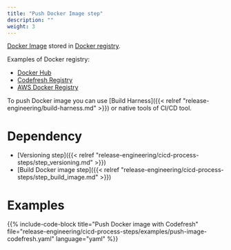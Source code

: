 ```yaml
---
title: "Push Docker Image step"
description: ""
weight: 3
---
```


[Docker Image](https://docs.docker.com/engine/reference/commandline/images/) stored
in [Docker registry](https://docs.docker.com/registry).

Examples of Docker registry:
* [Docker Hub](https://hub.docker.com/)
* [Codefresh Registry](https://codefresh.io/docs/docs/docker-registries/codefresh-registry/)
* [AWS Docker Registry](https://aws.amazon.com/ecr/)

To push Docker image you can use [Build Harness]({{< relref "release-engineering/build-harness.md" >}})
or native tools of CI/CD tool.

# Dependency

* [Versioning step]({{< relref "release-engineering/cicd-process-steps/step_versioning.md" >}})
* [Build Docker image step]({{< relref "release-engineering/cicd-process-steps/step_build_image.md" >}})

# Examples

{{% include-code-block title="Push Docker image with Codefresh" file="release-engineering/cicd-process-steps/examples/push-image-codefresh.yaml" language="yaml" %}}
